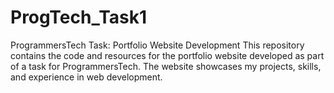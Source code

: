 # ProgTech_Task1
ProgrammersTech Task: Portfolio Website Development  This repository contains the code and resources for the portfolio website developed as part of a task for ProgrammersTech. The website showcases my projects, skills, and experience in web development.
